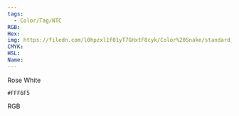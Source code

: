 ```yaml
---
tags:
  - Color/Tag/NTC
RGB:
Hex:
img: https://filedn.com/l0hpzxl1f01yT7GHxtF8cyk/Color%20Snake/standard_csv_to_svg/%23/FFF6F5.svg
CMYK:
HSL:
Name:
---
```

Rose White
```palette
#FFF6F5
```
RGB
